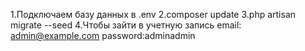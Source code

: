 1.Подключаем базу данных в .env
2.composer update
3.php artisan migrate --seed
4.Чтобы зайти в учетную запись 
email: admin@example.com   password:adminadmin
